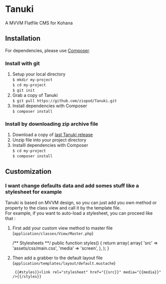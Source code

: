 # Tanuki
A MVVM Flatfile CMS for Kohana

## Installation
For dependencies, please use [Composer](https://getcomposer.org/).

### Install with git 

 1. Setup your local directory  
	`$ mkdir my-project`  
	`$ cd my-project`  
	`$ git init`  
 2. Grab a copy of Tanuki  
 	`$ git pull https://github.com/ziopod/Tanuki.git`
 3. Install dependencies with Composer  
	`$ composer install` 
 
### Install by downloading zip archive file

 1. Download a copy of [last Tanuki release](https://github.com/ziopod/Tanuki/releases)
 2. Unzip file into your project directory  
 3. Installl dependencies with Composer  
	`$ cd my-project`  
	`$ composer install`

## Customization

### I want change defaults data and add somes stuff like a stylesheet for example

Tanuki is based on MVVM design, so you can just add you own method or property to the class view and call it by the template file.  
For example, if you want to auto-load a stylesheet, you can proceed like that :  

1. First add your custom view method to master file (`application/classes/View/Master.php`) 

	
	/** Stylesheets **/
	public function styles()
	{
		return 	array(
			array(
				'src'	=> 'assets/css/main.css',
				'media'	=> 'screen',
			),
		);
	}

2. Then add a grabber to the default layout file (`application/templates/layout/default.mustache`)

		{{#styles}}<link rel="stylesheet" href="{{src}}" media="{{media}}" />{{/styles}}
